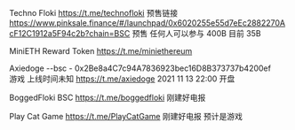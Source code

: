 Techno Floki
https://t.me/technofloki
预售链接 https://www.pinksale.finance/#/launchpad/0x6020255e55d7eEc2882270AcF12C1912a5F94c2b?chain=BSC  预售 任何人可以参与   400B 目前 35B

MiniETH Reward Token
https://t.me/miniethereum 

Axiedoge --bsc - 0x2Be8a4C7c94A7836923bec16D8B373737b4200ef  
游戏 上线时间未知
https://t.me/axiedoge 2021 11 13 22:00 开盘 

BoggedFloki BSC
https://t.me/boggedfloki 刚建好电报

Play Cat Game 
https://t.me/PlayCatGame 刚建好电报 预计是游戏

